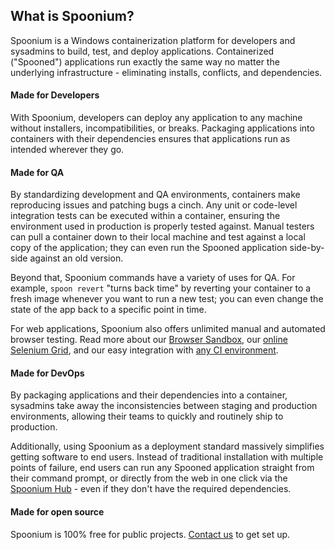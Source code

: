 ## What is Spoonium?

Spoonium is a Windows containerization platform for developers and sysadmins to build, test, and deploy applications. Containerized ("Spooned") applications run exactly the same way no matter the underlying infrastructure - eliminating installs, conflicts, and dependencies.

#### Made for Developers

With Spoonium, developers can deploy any application to any machine without installers, incompatibilities, or breaks. Packaging applications into containers with their dependencies ensures that applications run as intended wherever they go.

#### Made for QA

By standardizing development and QA environments, containers make reproducing issues and patching bugs a cinch. Any unit or code-level integration tests can be executed within a container, ensuring the environment used in production is properly tested against. Manual testers can pull a container down to their local machine and test against a local copy of the application; they can even run the Spooned application side-by-side against an old version.

Beyond that, Spoonium commands have a variety of uses for QA. For example, `spoon revert` "turns back time" by reverting your container to a fresh image whenever you want to run a new test; you can even change the state of the app back to a specific point in time.

For web applications, Spoonium also offers unlimited manual and automated browser testing. Read more about our [Browser Sandbox](/docs/test#manual+browser+testing), our [online Selenium Grid](/docs/test#selenium+testing), and our easy integration with [any CI environment](/docs/build#continuous+integration).

#### Made for DevOps

By packaging applications and their dependencies into a container, sysadmins take away the inconsistencies between staging and production environments, allowing their teams to quickly and routinely ship to production.

Additionally, using Spoonium as a deployment standard massively simplifies getting software to end users. Instead of traditional installation with multiple points of failure, end users can run any Spooned application straight from their command prompt, or directly from the web in one click via the [Spoonium Hub](http://spoonium.net/hub) - even if they don't have the required dependencies.

#### Made for open source

Spoonium is 100% free for public projects. [Contact us](http://spoonium.net/contact) to get set up.